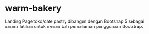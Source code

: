 # warm-bakery
Landing Page toko/cafe pastry dibangun dengan Bootstrap 5 sebagai sarana latihan untuk menambah pemahaman penggunaan Bootstrap.
